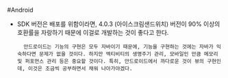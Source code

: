 #Android

- SDK 버전은 배포를 위함이라면, 4.0.3 (아이스크림샌드위치) 버전이 90% 이상의 호환률을 자랑하기 때문에 이걸로 개발하는 것이 좋다고 한다.

		안드로이드는 기능의 구현은 모두 자바이기 때문에, 기능을 구현하는 것에는 자바가 익숙하다면 문제가 없을 것이다. 하지만 엑티비티의 생명주기 관리, 모바일인 만큼 메모리 및 퍼포먼스 관리 등은 중요할 것이다. 특히, 안드로이드에서 까다로운 것이 뷰의 구현인데, 이것은 조금씩 공부하면서 채워 나아가야겠다.

